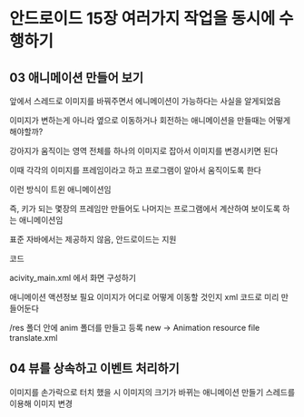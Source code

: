 # 안드로이드 15장 여러가지 작업을 동시에 수행하기

## 03 애니메이션 만들어 보기

앞에서 스레드로 이미지를 바꿔주면서 에니메이션이 가능하다는 사실을 알게되었음

이미지가 변하는게 아니라 옆으로 이동하거나 회전하는 애니메이션을 만들때는 어떻게 해야할까?

강아지가 움직이는 영역 전체를 하나의 이미지로 잡아서 이미지를 변경시키면 된다

이때 각각의 이미지를 프레임이라고 하고 프로그램이 알아서 움직이도록 한다

이런 방식이 트윈 애니메이션임

즉, 키가 되는 몇장의 프레임만 만들어도 나머지는 프로그램에서 계산하여 보이도록 하는 애니메이션임

표준 자바에서는 제공하지 않음, 안드로이드는 지원



코드


acivity_main.xml 에서 화면 구성하기

애니메이션 액션정보 필요
이미지가 어디로 어떻게 이동할 것인지 xml 코드로 미리 만들어둔다

/res 폴더 안에 anim 폴더를 만들고 등록
new -> Animation resource file 
translate.xml




## 04 뷰를 상속하고 이벤트 처리하기

이미지를 손가락으로 터치 했을 시 이미지의 크기가 바뀌는 애니메이션 만들기
스레드를 이용해 이미지 변경

